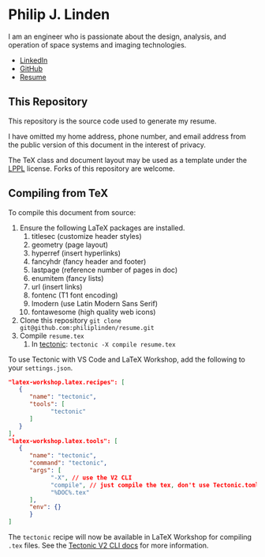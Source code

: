 # Philip J. Linden
I am an engineer who is passionate about the design, analysis, and operation of
space systems and imaging technologies.

* [LinkedIn](https://www.linkedin.com/in/philiplinden/)
* [GitHub](https://github.com/philiplinden/)
* [Resume](https://github.com/philiplinden/resume/blob/master/resume.pdf)

## This Repository
This repository is the source code used to generate my resume. 

I have omitted my home address, phone number, and email address from the public
version of this document in the interest of privacy.

The TeX class and document layout may be used as a template under the 
[LPPL](https://tldrlegal.com/license/latex-project-public-license-v1.3c-(lppl-1.3c))
license. Forks of this repository are welcome.

## Compiling from TeX
To compile this document from source:

1. Ensure the following LaTeX packages are installed.
   1. titlesec (customize header styles)
   2. geometry (page layout)
   3. hyperref (insert hyperlinks)
   4. fancyhdr (fancy header and footer)
   5. lastpage (reference number of pages in doc)
   6. enumitem (fancy lists)
   7. url (insert links)
   8. fontenc (T1 font encoding)
   9. lmodern (use Latin Modern Sans Serif)
   10. fontawesome (high quality web icons)
2.  Clone this repository `git clone git@github.com:philiplinden/resume.git`
3.  Compile `resume.tex`
    1.  In [tectonic](https://tectonic-typesetting.github.io/en-US/): `tectonic -X compile resume.tex`

To use Tectonic with VS Code and LaTeX Workshop, add the following to your 
`settings.json`.
```json
"latex-workshop.latex.recipes": [
   {
      "name": "tectonic",
      "tools": [
            "tectonic"
      ]
   }
],
"latex-workshop.latex.tools": [
   {
      "name": "tectonic",
      "command": "tectonic",
      "args": [ 
            "-X", // use the V2 CLI
            "compile", // just compile the tex, don't use Tectonic.toml
            "%DOC%.tex" 
      ],
      "env": {}
      }
]
```
The `tectonic` recipe will now be available in LaTeX Workshop
for compiling `.tex` files. See the [Tectonic V2 CLI docs](https://tectonic-typesetting.github.io/book/latest/v2cli/compile.html)
for more information.
